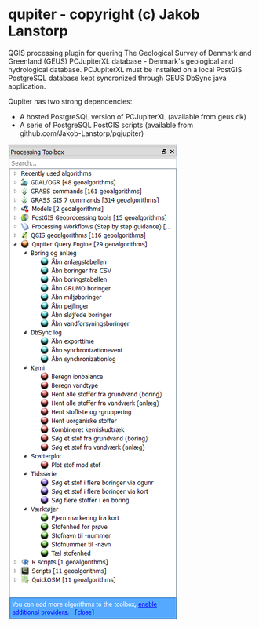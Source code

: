 # qupiter - copyright (c) Jakob Lanstorp

QGIS processing plugin for quering The Geological Survey of Denmark and Greenland (GEUS) PCJupiterXL database - Denmark's geological and hydrological database. PCJupiterXL must be installed on a local PostGIS PostgreSQL database kept syncronized through GEUS DbSync java application.

Qupiter has two strong dependencies:

* A hosted PostgreSQL version of PCJupiterXL (available from geus.dk)
* A serie of PostgreSQL PostGIS scripts (available from github.com/Jakob-Lanstorp/pgjupiter)

![qupiter qgis processing ui](qupiter_ui.png)

